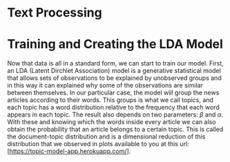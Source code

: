 # Text Processing



# Training and Creating the LDA Model


Now that data is all in a standard form, we can start to train our model. First, an LDA (Latent Dirchlet Association) model is a generative statistical model 
that allows sets of observations to be explained by unobserved groups and in this way it can explained why some of the observations are similar between themselves. 
In our particular case, the model will group the news articles according to their words. This groups is what we call topics, and each topic has a word distribution
relative to the frequency that each word appears in each topic. The result also depends on two parameters: $\beta$ and $\alpha$.  
With these and knowing which the words inside every article we can also obtain the probability that an article belongs to a certain topic. 
This is called the document-topic distribution and is a dimensional reduction of this distribution that we observed in plots available to you at this url: [https://topic-model-app.herokuapp.com/]. 
